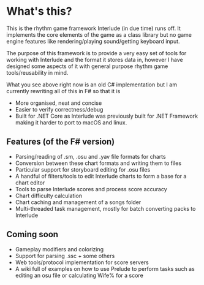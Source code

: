 # What's this?

This is the rhythm game framework Interlude (in due time) runs off.
It implements the core elements of the game as a class library but no game engine features like rendering/playing sound/getting keyboard input.

The purpose of this framework is to provide a very easy set of tools for working with Interlude and the format it stores data in, however I have designed some aspects of it with general purpose rhythm game tools/reusability in mind.


What you see above right now is an old C# implementation but I am currently rewriting all of this in F# so that it is
- More organised, neat and concise
- Easier to verify correctness/debug
- Built for .NET Core as Interlude was previously built for .NET Framework making it harder to port to macOS and linux.

## Features (of the F# version)
- Parsing/reading of .sm, .osu and .yav file formats for charts
- Conversion between these chart formats and writing them to files
- Particular support for storyboard editing for .osu files
- A handful of filters/tools to edit Interlude charts to form a base for a chart editor
- Tools to parse Interlude scores and process score accuracy
- Chart difficulty calculation
- Chart caching and management of a songs folder
- Multi-threaded task management, mostly for batch converting packs to Interlude

## Coming soon
- Gameplay modifiers and colorizing
- Support for parsing .ssc + some others
- Web tools/protocol implementation for score servers
- A wiki full of examples on how to use Prelude to perform tasks such as editing an osu file or calculating Wife% for a score
